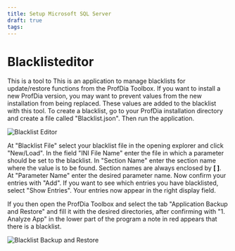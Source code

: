 ```yaml
---
title: Setup Microsoft SQL Server
draft: true
tags:
---
```


# Blacklisteditor

This is a tool to 
This is an application to manage blacklists for update/restore functions from the ProfDia Toolbox. If you want to install a new ProfDia version, you may want to prevent values from the new installation from being replaced. These values are added to the blacklist with this tool.
To create a blacklist, go to your ProfDia installation directory and create a file called "Blacklist.json".
Then run the application.

![Blacklist Editor](images/BlacklistEditor_01.png)

At "Blacklist File" select your blacklist file in the opening explorer and click "New/Load". In the field "INI File Name" enter the file in which a parameter should be set to the blacklist.
In "Section Name" enter the section name where the value is to be found. Section names are always enclosed by **[ ]**. At "Parameter Name" enter the desired parameter name. Now confirm your entries with "Add".
If you want to see which entries you have blacklisted, select "Show Entries". Your entries now appear in the right display field.

If you then open the ProfDia Toolbox and select the tab "Application Backup and Restore" and fill it with the desired directories, after confirming with "1. Analyze App" in the lower part of the program a note in red appears that there is a blacklist.

![Blacklist Backup and Restore](images/BlacklistEditor_02.png)